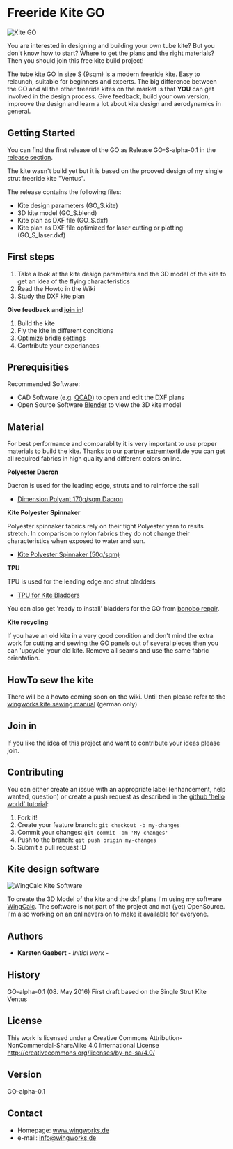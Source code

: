 # Freeride Kite GO

![Kite GO](https://github.com/wingworks/GO/blob/master/GO_S_perspective.png)

You are interested in designing and building your own tube kite? But you don't know how to start?
Where to get the plans and the right materials?  
Then you should join this free kite build project!

The tube kite GO in size S (9sqm) is a modern freeride kite. Easy to relaunch, suitable for beginners and experts.
The big difference between the GO and all the other freeride kites on the market is that **YOU** can get involved in the design process. Give feedback, build your own version, improove the design and learn a lot about kite design and aerodynamics in general.

## Getting Started

You can find the first release of the GO as Release GO-S-alpha-0.1 in the [release section](releases).

The kite wasn't build yet but it is based on the prooved design of my single strut freeride kite "Ventus".

The release contains the following files:
* Kite design parameters (GO_S.kite)
* 3D kite model (GO_S.blend)
* Kite plan as DXF file (GO_S.dxf)
* Kite plan as DXF file optimized for laser cutting or plotting (GO_S_laser.dxf)

## First steps

1. Take a look at the kite design parameters and the 3D model of the kite to get an idea of the flying characteristics  
1. Read the Howto in the Wiki  
1. Study the DXF kite plan  

**Give feedback and [join in](#join-in)!**

1. Build the kite
2. Fly the kite in different conditions
3. Optimize bridle settings
4. Contribute your experiances

## Prerequisities

Recommended Software:
- CAD Software (e.g. [QCAD](http://www.qcad.org)) to open and edit the DXF plans
- Open Source Software [Blender](https://www.blender.org/) to view the 3D kite model

## Material
For best performance and comparablity it is very important to use proper materials to build the kite. Thanks to our partner [extremtextil.de](http://extremtextil.de) you can get all required fabrics in high quality and different colors online.

**Polyester Dacron**

Dacron is used for the leading edge, struts and to reinforce the sail
* [Dimension Polyant 170g/sqm Dacron](http://www.extremtextil.de/catalog/advanced_search_result.php?keywords=dacron&x=10&y=11)

**Kite Polyester Spinnaker**

Polyester spinnaker fabrics rely on their tight Polyester yarn to resits stretch. In comparison to nylon fabrics they do not change their characteristics when exposed to water and sun.
* [Kite Polyester Spinnaker (50g/sqm)](http://www.extremtextil.de/catalog/Double-Ripstop-Kite-Polyester-hight-tenacity-PU-coated-53g-sqm::2868.html)

**TPU**

TPU is used for the leading edge and strut bladders
* [TPU for Kite Bladders](http://www.extremtextil.de/catalog/TPU-film-transparent-0-1mm-thick-110g-sqm-for-Kite-Bladder::2801.html)

You can also get 'ready to install' bladders for the GO from [bonobo repair](http://bonoborepair.de/de/Kite-Bladder/).

**Kite recycling**

If you have an old kite in a very good condition and don't mind the extra work for cutting and sewing the GO panels out of several pieces then you can 'upcycle' your old kite.
Remove all seams and use the same fabric orientation.

## HowTo sew the kite

There will be a howto coming soon on the wiki. Until then please refer to the [wingworks kite sewing manual](http://www.wingworks.de/bauanleitungen/tube-kite/bauanleitung/) (german only) 

## Join in

If you like the idea of this project and want to contribute your ideas please join.

## Contributing

You can either create an issue with an appropriate label (enhancement, help wanted, question) or create a push request as described in the [github 'hello world' tutorial](https://guides.github.com/activities/hello-world/):

1. Fork it!
2. Create your feature branch: `git checkout -b my-changes`
3. Commit your changes: `git commit -am 'My changes'`
4. Push to the branch: `git push origin my-changes`
5. Submit a pull request :D

## Kite design software

![WingCalc Kite Software](http://www.wingworks.de/wp-content/uploads/wingcalc_kite_software-2-300x169.png)

To create the 3D Model of the kite and the dxf plans I'm using my software [WingCalc](http://www.wingworks.de/kite-design/3d-software-wingcalc/). The software is not part of the project and not (yet) OpenSource. I'm also working on an onlineversion to make it available for everyone.

## Authors

* **Karsten Gaebert** - *Initial work* -

## History

GO-alpha-0.1 (08. May 2016)
First draft based on the Single Strut Kite Ventus


## License

This work is licensed under a Creative Commons Attribution-NonCommercial-ShareAlike 4.0 International License
http://creativecommons.org/licenses/by-nc-sa/4.0/


## Version
GO-alpha-0.1


## Contact
* Homepage: www.wingworks.de
* e-mail: info@wingworks.de

